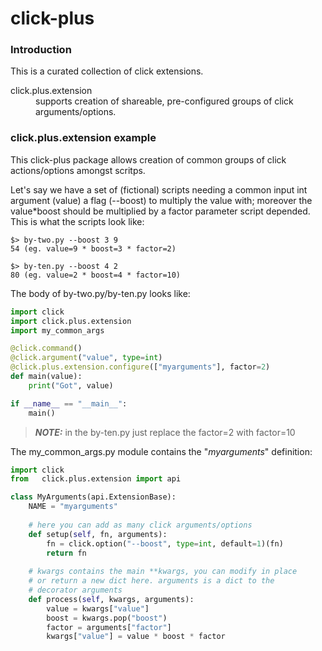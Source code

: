 # click-plus

### Introduction
This is a curated collection of click extensions.

<dl>
 <dt>click.plus.extension</dt>
 <dd>supports creation of shareable, pre-configured groups of
  click arguments/options.
 </dd>
</dl>

### click.plus.extension example
This click-plus package allows creation of common
groups of click actions/options amongst scritps.

Let's say we have a set of (fictional) scripts needing 
a common input int argument (value) a flag (--boost) to multiply the value with;
moreover the value*boost should be multiplied by a factor parameter script depended.
This is what the scripts look like:

```shell
$> by-two.py --boost 3 9
54 (eg. value=9 * boost=3 * factor=2)

$> by-ten.py --boost 4 2
80 (eg. value=2 * boost=4 * factor=10)
```

The body of by-two.py/by-ten.py looks like:
```python
import click
import click.plus.extension
import my_common_args

@click.command()
@click.argument("value", type=int)
@click.plus.extension.configure(["myarguments"], factor=2)
def main(value):
    print("Got", value)

if __name__ == "__main__":
    main()
```

> **_NOTE:_** in the by-ten.py just replace the factor=2 with factor=10

The my_common_args.py module contains the "*myarguments*" definition:
```python
import click
from   click.plus.extension import api

class MyArguments(api.ExtensionBase):
    NAME = "myarguments"
    
    # here you can add as many click arguments/options
    def setup(self, fn, arguments):
        fn = click.option("--boost", type=int, default=1)(fn)
        return fn
    
    # kwargs contains the main **kwargs, you can modify in place
    # or return a new dict here. arguments is a dict to the
    # decorator arguments
    def process(self, kwargs, arguments):
        value = kwargs["value"]
        boost = kwargs.pop("boost")
        factor = arguments["factor"]
        kwargs["value"] = value * boost * factor
```

